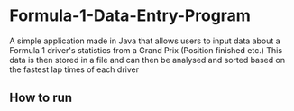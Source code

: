 # Formula-1-Data-Entry-Program
A simple application made in Java that allows users to input data about a Formula 1 driver's statistics from a Grand Prix (Position finished etc.) This data is then stored in a file and can then be analysed and sorted based on the fastest lap times of each driver   

## How to run
